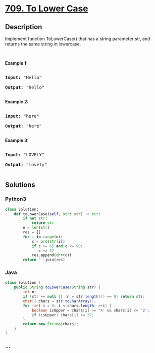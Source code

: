 # [709. To Lower Case](https://leetcode.com/problems/to-lower-case)



## Description

<p>Implement function ToLowerCase() that has a string parameter str, and returns the same string in lowercase.</p>



<p>&nbsp;</p>



<div>

<p><strong>Example 1:</strong></p>



<pre>

<strong>Input: </strong><span id="example-input-1-1">&quot;Hello&quot;</span>

<strong>Output: </strong><span id="example-output-1">&quot;hello&quot;</span>

</pre>



<div>

<p><strong>Example 2:</strong></p>



<pre>

<strong>Input: </strong><span id="example-input-2-1">&quot;here&quot;</span>

<strong>Output: </strong><span id="example-output-2">&quot;here&quot;</span>

</pre>



<div>

<p><strong>Example 3:</strong></p>



<pre>

<strong>Input: </strong><span id="example-input-3-1">&quot;LOVELY&quot;</span>

<strong>Output: </strong><span id="example-output-3">&quot;lovely&quot;</span>

</pre>

</div>

</div>

</div>

## Solutions

<!-- tabs:start -->

### **Python3**

```python
class Solution:
    def toLowerCase(self, str: str) -> str:
        if not str:
            return str
        n = len(str)
        res = []
        for i in range(n):
            c = ord(str[i])
            if c >= 65 and c <= 90:
               c += 32
            res.append(chr(c))
        return ''.join(res)
```

### **Java**

```java
class Solution {
    public String toLowerCase(String str) {
        int n;
        if (str == null || (n = str.length()) == 0) return str;
        char[] chars = str.toCharArray();
        for (int i = 0; i < chars.length; ++i) {
            boolean isUpper = chars[i] >= 'A' && chars[i] <= 'Z';
            if (isUpper) chars[i] += 32;
        }
        return new String(chars);
    }
}
```

### **...**

```

```

<!-- tabs:end -->
